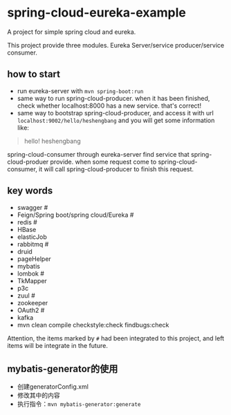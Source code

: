 # spring-cloud-eureka-example
A project for simple spring cloud and eureka.

This project provide three modules. Eureka Server/service producer/service consumer.


## how to start
- run eureka-server with `mvn spring-boot:run`
- same way to run spring-cloud-producer. when it has been finished, check whether localhost:8000 has a new service. that's correct!
- same way to bootstrap spring-cloud-producer, and access it with url `localhost:9002/hello/heshengbang` and you will get some information like:
> hello! heshengbang

spring-cloud-consumer through eureka-server find service that spring-cloud-produer provide. when some request come to spring-cloud-consumer, it will call spring-cloud-producer to finish this request.

## key words
- swagger #
- Feign/Spring boot/spring cloud/Eureka #
- redis #
- HBase
- elasticJob
- rabbitmq #
- druid
- pageHelper
- mybatis
- lombok #
- TkMapper
- p3c
- zuul #
- zookeeper
- OAuth2 #
- kafka
- mvn clean compile checkstyle:check findbugs:check

Attention, the items marked by `#` had been integrated to this project, and left items will be integrate in the future.

## mybatis-generator的使用
- 创建generatorConfig.xml
- 修改其中的内容
- 执行指令：`mvn mybatis-generator:generate`